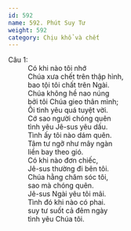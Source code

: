 ```yaml
---
id: 592
name: 592. Phút Suy Tư
weight: 592
category: Chịu khổ và chết
---
```

<dl><dt>Câu 1:</dt><dd data-verse="1">Có khi nào tôi nhớ <br/>Chúa xưa chết trên thập hình, <br/>bao tội tôi chất trên Ngài. <br/>Chúa không hề nao núng <br/>bởi tôi Chúa gieo thân mình; <br/>Ôi tình yêu quá tuyệt vời. <br/>Cớ sao người chóng quên <br/>tình yêu Jê-sus yêu dấu. <br/>Tình ấy tôi nào dám quên. <br/>Tâm tư ngỡ như mây ngàn <br/>liền bay theo gió. <br/>Có khi nào đơn chiếc, <br/>Jê-sus thường đi bên tôi. <br/>Chúa hằng chăm sóc tôi, <br/>sao mà chóng quên. <br/>Jê-sus Ngài yêu tôi mãi. <br/>Tình đó khi nào có phai. <br/>suy tư suốt cả đêm ngày <br/>tình yêu Chúa tôi. </dd></dl>
